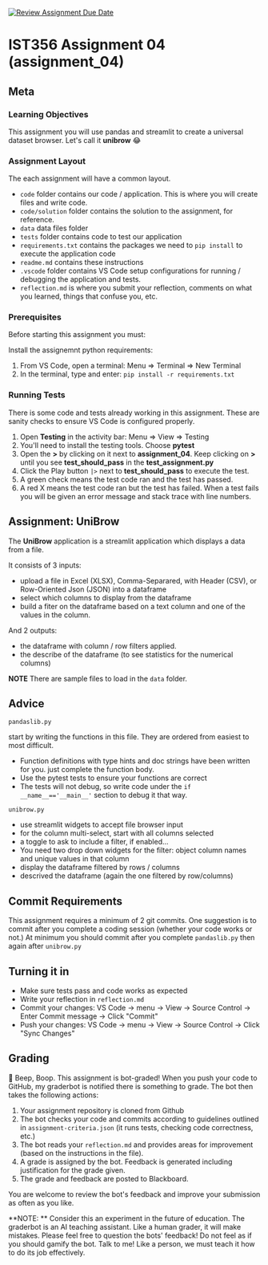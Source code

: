 [![Review Assignment Due Date](https://classroom.github.com/assets/deadline-readme-button-22041afd0340ce965d47ae6ef1cefeee28c7c493a6346c4f15d667ab976d596c.svg)](https://classroom.github.com/a/rH90EMvH)
# IST356 Assignment 04 (assignment_04)

## Meta

### Learning Objectives

This assignment you will use pandas and streamlit to create a universal dataset browser. Let's call it **unibrow** 😂

### Assignment Layout

The each assignment will have a common layout.

- `code` folder contains our code / application. This is where you will create files and write code.
- `code/solution` folder contains the solution to the assignment, for reference.
- `data` data files folder
- `tests` folder contains code to test our application
- `requirements.txt` contains the packages we need to `pip install` to execute the application code
- `readme.md` contains these instructions
- `.vscode` folder contains VS Code setup configurations for running / debugging the application and tests.
- `reflection.md` is where you submit your reflection, comments on what you learned, things that confuse you, etc.

### Prerequisites 

Before starting this assignment you must:

Install the assignemnt python requirements:

1. From VS Code, open a terminal: Menu => Terminal => New Terminal
2. In the terminal, type and enter: `pip install -r requirements.txt`


### Running Tests

There is some code and tests already working in this assignment. These are sanity checks to ensure VS Code is configured properly.

1. Open **Testing** in the activity bar: Menu => View => Testing
2. You'll need to install the testing tools. Choose **pytest**
3. Open the **>** by clicking on it next to **assignment_04**. Keep clicking on **>** until you see **test_should_pass** in the **test_assignment.py**
4. Click the Play button `|>` next to **test_should_pass** to execute the test. 
5. A green check means the test code ran and the test has passed.
6. A red X means the test code ran but the test has failed. When a test fails you will be given an error message and stack trace with line numbers.

## Assignment: UniBrow

The **UniBrow** application is a streamlit application which displays a data from a file. 

It consists of 3 inputs:

- upload a file in Excel (XLSX), Comma-Separared, with Header (CSV), or Row-Oriented Json (JSON) into a dataframe
- select which columns to display from the dataframe
- build a fiter on the dataframe based on a text column and one of the values in the column.

And 2 outputs:

- the dataframe with column / row filters applied.
- the describe of the dataframe (to see statistics for the numerical columns)

**NOTE** There are sample files to load in the `data` folder.

## Advice

`pandaslib.py`

start by writing the functions in this file. They are ordered from easiest to most difficult.

- Function definitions with type hints and doc strings have been written for you. just complete the function body.
- Use the pytest tests to ensure your functions are correct
- The tests will not debug, so write code under the `if __name__=='__main__'` section to debug it that way.

`unibrow.py`

- use streamlit widgets to accept file browser input
- for the column multi-select, start with all columns selected
- a toggle to ask to include a filter, if enabled...
- You need two drop down widgets for the filter: object column names and  unique values in that column
- display the dataframe filtered by rows / columns
- descrived the dataframe (again the one filtered by row/columns)
                  
## Commit Requirements

This assignment requires a minimum of 2 git commits. One suggestion is to commit after you complete a coding session (whether your code works or not.) At minimum you should commit after you complete `pandaslib.py` then again after `unibrow.py` 

## Turning it in

- Make sure tests pass and code works as expected
- Write your reflection in `reflection.md`
- Commit your changes: VS Code -> menu -> View -> Source Control -> Enter Commit message -> Click "Commit"
- Push your changes: VS Code -> menu -> View -> Source Control -> Click "Sync Changes"

## Grading 

🤖 Beep, Boop. This assignment is bot-graded! When you push your code to GitHub, my graderbot is notified there is something to grade. The bot then takes the following actions:

1. Your assignment repository is cloned from Github
2. The bot checks your code and commits according to guidelines outlined in `assignment-criteria.json` (it runs tests, checking code correctness, etc.)
3. The bot reads your `reflection.md` and provides areas for improvement (based on the instructions in the file).
4. A grade is assigned by the bot. Feedback is generated including justification for the grade given.
5. The grade and feedback are posted to Blackboard.

You are welcome to review the bot's feedback and improve your submission as often as you like.

**NOTE: ** Consider this an experiment in the future of education. The graderbot is an AI teaching assistant. Like a human grader, it will make mistakes. Please feel free to question the bots' feedback! Do not feel as if you should gamify the bot. Talk to me! Like a person, we must teach it how to do its job effectively. 


